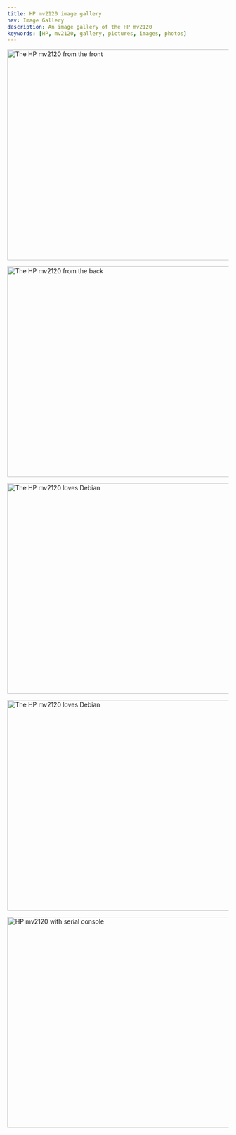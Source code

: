 ```yaml
---
title: HP mv2120 image gallery
nav: Image Gallery
description: An image gallery of the HP mv2120
keywords: [HP, mv2120, gallery, pictures, images, photos]
---
```


<p>
<a href = "../images/img_0001.jpg">
<img src = "../images/img_0001s.jpg" class="border" alt = "The HP mv2120 from the front" width="640" height="480" />
</a>
</p>

<p>
<a href = "../images/img_0002.jpg">
<img src = "../images/img_0002s.jpg" class="border" alt = "The HP mv2120 from the back" width="640" height="480" />
</a>
</p>

<p>
<a href = "../images/img_0101.jpg">
<img src = "../images/img_0101s.jpg" class="border" alt = "The HP mv2120 loves Debian" width="640" height="480" />
</a>
</p>

<p>
<a href = "../images/img_0102.jpg">
<img src = "../images/img_0102s.jpg" class="border" alt = "The HP mv2120 loves Debian" width="640" height="480" />
</a>
</p>

<p>
<a href = "../images/img_0201.jpg">
<img src = "../images/img_0201s.jpg" class="border" alt = "HP mv2120 with serial console" width="640" height="480" />
</a>
</p>

